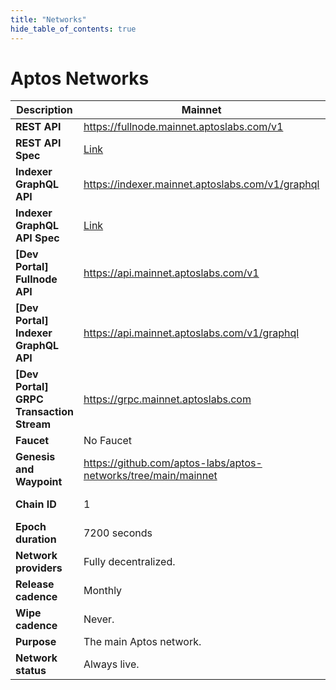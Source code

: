 ```yaml
---
title: "Networks"
hide_table_of_contents: true
---
```


# Aptos Networks

| Description                              | Mainnet                                                                                                              | Testnet                                                                                                                         | Devnet                                                                                                                         |
| ---------------------------------------- | -------------------------------------------------------------------------------------------------------------------- | ------------------------------------------------------------------------------------------------------------------------------- | ------------------------------------------------------------------------------------------------------------------------------ |
| **REST API**                             | https://fullnode.mainnet.aptoslabs.com/v1                                                                            | https://fullnode.testnet.aptoslabs.com/v1                                                                                       | https://fullnode.devnet.aptoslabs.com/v1                                                                                       |
| **REST API Spec**                        | <a href="https://fullnode.mainnet.aptoslabs.com/v1/spec#/">Link</a>                                                  | <a href="https://fullnode.testnet.aptoslabs.com/v1/spec#/">Link</a>                                                             | <a href="https://fullnode.devnet.aptoslabs.com/v1/spec#/">Link</a>                                                             |
| **Indexer GraphQL API**                  | https://indexer.mainnet.aptoslabs.com/v1/graphql                                                                     | https://indexer-testnet.staging.gcp.aptosdev.com/v1/graphql                                                                     | https://indexer-devnet.staging.gcp.aptosdev.com/v1/graphql                                                                     |
| **Indexer GraphQL API Spec**             | <a href="https://cloud.hasura.io/public/graphiql?endpoint=https://indexer.mainnet.aptoslabs.com/v1/graphql">Link</a> | <a href="https://cloud.hasura.io/public/graphiql?endpoint=https://indexer-testnet.staging.gcp.aptosdev.com/v1/graphql">Link</a> | <a href="https://cloud.hasura.io/public/graphiql?endpoint=https://indexer-devnet.staging.gcp.aptosdev.com/v1/graphql">Link</a> |
| **[Dev Portal] Fullnode API**            | https://api.mainnet.aptoslabs.com/v1                                                                                 | https://api.testnet.aptoslabs.com/v1                                                                                            | https://api.devnet.aptoslabs.com/v1                                                                                            |
| **[Dev Portal] Indexer GraphQL API**     | https://api.mainnet.aptoslabs.com/v1/graphql                                                                         | https://api.testnet.aptoslabs.com/v1/graphql                                                                                    | https://api.devnet.aptoslabs.com/v1/graphql                                                                                    |
| **[Dev Portal] GRPC Transaction Stream** | https://grpc.mainnet.aptoslabs.com                                                                                   | https://grpc.testnet.aptoslabs.com                                                                                              | https://grpc.devnet.aptoslabs.com                                                                                              |
| **Faucet**                               | No Faucet                                                                                                            | https://faucet.testnet.aptoslabs.com/                                                                                           | https://faucet.devnet.aptoslabs.com/                                                                                           |
| **Genesis and Waypoint**                 | https://github.com/aptos-labs/aptos-networks/tree/main/mainnet                                                       | https://github.com/aptos-labs/aptos-networks/tree/main/testnet                                                                  | https://github.com/aptos-labs/aptos-networks/tree/main/devnet                                                                  |
| **Chain ID**                             | 1                                                                                                                    | 2                                                                                                                               | [On Aptos Explorer **select Devnet from top right**](https://explorer.aptoslabs.com/?network=Devnet).                          |
| **Epoch duration**                       | 7200 seconds                                                                                                         | 7200 seconds                                                                                                                    | 7200 seconds                                                                                                                   |
| **Network providers**                    | Fully decentralized.                                                                                                 | Managed by Aptos Labs on behalf of Aptos Foundation.                                                                            | Managed by Aptos Labs on behalf of Aptos Foundation.                                                                           |
| **Release cadence**                      | Monthly                                                                                                              | Monthly                                                                                                                         | Weekly                                                                                                                         |
| **Wipe cadence**                         | Never.                                                                                                               | Never.                                                                                                                          | On update.                                                                                                                     |
| **Purpose**                              | The main Aptos network.                                                                                              | Long-lived test network.                                                                                                        | Bleeding edge and exploratory.                                                                                                 |
| **Network status**                       | Always live.                                                                                                         | Always live.                                                                                                                    | Almost always live, with brief interruptions during updates.                                                                   |
